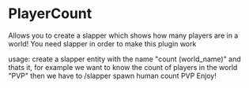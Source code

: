 # PlayerCount
Allows you to create a slapper which shows how many players are in a world!
You need slapper in order to make this plugin work

usage:
create a slapper entity with the name "count (world_name)" and thats it, for example we want to know the count of players in the world "PVP"
then we have to /slapper spawn human count PVP
Enjoy!
